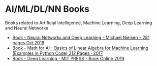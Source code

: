 # AI/ML/DL/NN Books
Books related to  Artificial Intelligence, Machine Learning, Deep Learning and Neural Networks

- [Book - Neural Networks and Deep Learning - Michael Nielsen - 281 pages Oct 2018 ](https://github.com/aridiosilva/AI_Books/blob/master/Book%20-%20Deep%20Learning%20-%20MIT%20PRESS%20-%20Book%20Online%202019.pdf)
- [Book - Math for AI - Basics of Linear Algebra for Machine Learning (Examples in Python Code) 212 Pages · 2017]()
- [Book - Deep Learning - MIT PRESS - Book Online 2019]()

